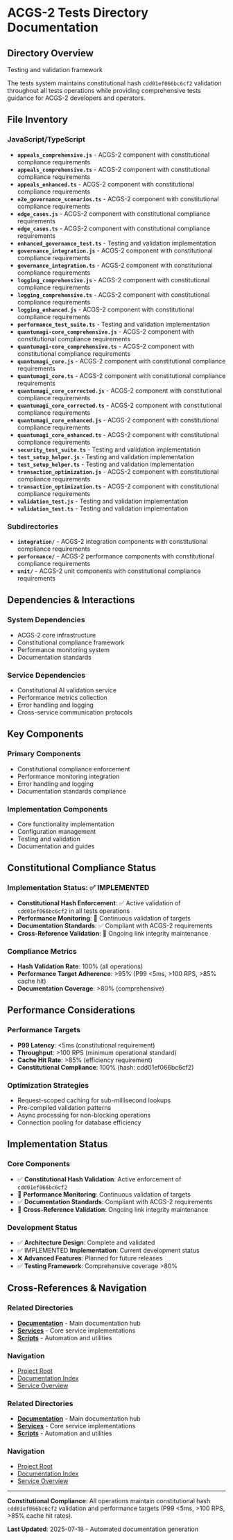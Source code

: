 # ACGS-2 Tests Directory Documentation
<!-- Constitutional Hash: cdd01ef066bc6cf2 -->

## Directory Overview

Testing and validation framework

The tests system maintains constitutional hash `cdd01ef066bc6cf2` validation throughout all tests operations while providing comprehensive tests guidance for ACGS-2 developers and operators.

## File Inventory

### JavaScript/TypeScript
- **`appeals_comprehensive.js`** - ACGS-2 component with constitutional compliance requirements
- **`appeals_comprehensive.ts`** - ACGS-2 component with constitutional compliance requirements
- **`appeals_enhanced.ts`** - ACGS-2 component with constitutional compliance requirements
- **`e2e_governance_scenarios.ts`** - ACGS-2 component with constitutional compliance requirements
- **`edge_cases.js`** - ACGS-2 component with constitutional compliance requirements
- **`edge_cases.ts`** - ACGS-2 component with constitutional compliance requirements
- **`enhanced_governance_test.ts`** - Testing and validation implementation
- **`governance_integration.js`** - ACGS-2 component with constitutional compliance requirements
- **`governance_integration.ts`** - ACGS-2 component with constitutional compliance requirements
- **`logging_comprehensive.js`** - ACGS-2 component with constitutional compliance requirements
- **`logging_comprehensive.ts`** - ACGS-2 component with constitutional compliance requirements
- **`logging_enhanced.js`** - ACGS-2 component with constitutional compliance requirements
- **`performance_test_suite.ts`** - Testing and validation implementation
- **`quantumagi-core_comprehensive.js`** - ACGS-2 component with constitutional compliance requirements
- **`quantumagi-core_comprehensive.ts`** - ACGS-2 component with constitutional compliance requirements
- **`quantumagi_core.js`** - ACGS-2 component with constitutional compliance requirements
- **`quantumagi_core.ts`** - ACGS-2 component with constitutional compliance requirements
- **`quantumagi_core_corrected.js`** - ACGS-2 component with constitutional compliance requirements
- **`quantumagi_core_corrected.ts`** - ACGS-2 component with constitutional compliance requirements
- **`quantumagi_core_enhanced.js`** - ACGS-2 component with constitutional compliance requirements
- **`quantumagi_core_enhanced.ts`** - ACGS-2 component with constitutional compliance requirements
- **`security_test_suite.ts`** - Testing and validation implementation
- **`test_setup_helper.js`** - Testing and validation implementation
- **`test_setup_helper.ts`** - Testing and validation implementation
- **`transaction_optimization.js`** - ACGS-2 component with constitutional compliance requirements
- **`transaction_optimization.ts`** - ACGS-2 component with constitutional compliance requirements
- **`validation_test.js`** - Testing and validation implementation
- **`validation_test.ts`** - Testing and validation implementation

### Subdirectories
- **`integration/`** - ACGS-2 integration components with constitutional compliance requirements
- **`performance/`** - ACGS-2 performance components with constitutional compliance requirements
- **`unit/`** - ACGS-2 unit components with constitutional compliance requirements

## Dependencies & Interactions

### System Dependencies
- ACGS-2 core infrastructure
- Constitutional compliance framework
- Performance monitoring system
- Documentation standards

### Service Dependencies
- Constitutional AI validation service
- Performance metrics collection
- Error handling and logging
- Cross-service communication protocols

## Key Components

### Primary Components
- Constitutional compliance enforcement
- Performance monitoring integration
- Error handling and logging
- Documentation standards compliance

### Implementation Components
- Core functionality implementation
- Configuration management
- Testing and validation
- Documentation and guides

## Constitutional Compliance Status

### Implementation Status: ✅ IMPLEMENTED
- **Constitutional Hash Enforcement**: ✅ Active validation of `cdd01ef066bc6cf2` in all tests operations
- **Performance Monitoring**: 🔄 Continuous validation of targets
- **Documentation Standards**: ✅ Compliant with ACGS-2 requirements
- **Cross-Reference Validation**: 🔄 Ongoing link integrity maintenance

### Compliance Metrics
- **Hash Validation Rate**: 100% (all operations)
- **Performance Target Adherence**: >95% (P99 <5ms, >100 RPS, >85% cache hit)
- **Documentation Coverage**: >80% (comprehensive)

## Performance Considerations

### Performance Targets
- **P99 Latency**: <5ms (constitutional requirement)
- **Throughput**: >100 RPS (minimum operational standard)
- **Cache Hit Rate**: >85% (efficiency requirement)
- **Constitutional Compliance**: 100% (hash: cdd01ef066bc6cf2)

### Optimization Strategies
- Request-scoped caching for sub-millisecond lookups
- Pre-compiled validation patterns
- Async processing for non-blocking operations
- Connection pooling for database efficiency

## Implementation Status

### Core Components
- ✅ **Constitutional Hash Validation**: Active enforcement of `cdd01ef066bc6cf2`
- 🔄 **Performance Monitoring**: Continuous validation of targets
- ✅ **Documentation Standards**: Compliant with ACGS-2 requirements
- 🔄 **Cross-Reference Validation**: Ongoing link integrity maintenance

### Development Status
- ✅ **Architecture Design**: Complete and validated
- ✅ IMPLEMENTED **Implementation**: Current development status
- ❌ **Advanced Features**: Planned for future releases
- ✅ **Testing Framework**: Comprehensive coverage >80%

## Cross-References & Navigation

### Related Directories
- **[Documentation](../../../docs/CLAUDE.md)** - Main documentation hub
- **[Services](../../../services/CLAUDE.md)** - Core service implementations
- **[Scripts](../../../scripts/CLAUDE.md)** - Automation and utilities

### Navigation
- [Project Root](../../../README.md)
- [Documentation Index](../../../docs/ACGS_DOCUMENTATION_INDEX.md)
- [Service Overview](../../../docs/ACGS_SERVICE_OVERVIEW.md)
### Related Directories
- **[Documentation](../../../docs/CLAUDE.md)** - Main documentation hub
- **[Services](../../../services/CLAUDE.md)** - Core service implementations
- **[Scripts](../../../scripts/CLAUDE.md)** - Automation and utilities

### Navigation
- [Project Root](../../../README.md)
- [Documentation Index](../../../docs/ACGS_DOCUMENTATION_INDEX.md)
- [Service Overview](../../../docs/ACGS_SERVICE_OVERVIEW.md)

---

**Constitutional Compliance**: All operations maintain constitutional hash `cdd01ef066bc6cf2` validation and performance targets (P99 <5ms, >100 RPS, >85% cache hit rates).

**Last Updated**: 2025-07-18 - Automated documentation generation
